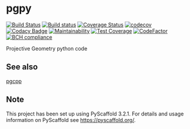 pgpy
====

[![Build Status](https://travis-ci.org/luk036/pgpy.svg?branch=master)](https://travis-ci.org/luk036/pgpy)
[![Build status](https://ci.appveyor.com/api/projects/status/sci78yi73pcltmv5?svg=true)](https://ci.appveyor.com/project/luk036/pgpy)
[![Coverage Status](https://coveralls.io/repos/github/luk036/pgpy/badge.svg?branch=master)](https://coveralls.io/github/luk036/pgpy?branch=master)
[![codecov](https://codecov.io/gh/luk036/pgpy/branch/master/graph/badge.svg)](https://codecov.io/gh/luk036/pgpy)
[![Codacy Badge](https://api.codacy.com/project/badge/Grade/5473305e342d4c828edaf22be1ad1351)](https://app.codacy.com/app/luk036/pgpy?utm_source=github.com&utm_medium=referral&utm_content=luk036/pgpy&utm_campaign=badger)
[![Maintainability](https://api.codeclimate.com/v1/badges/2efdab310f378252a9eb/maintainability)](https://codeclimate.com/github/luk036/pgpy/maintainability)
[![Test Coverage](https://api.codeclimate.com/v1/badges/2efdab310f378252a9eb/test_coverage)](https://codeclimate.com/github/luk036/pgpy/test_coverage)
[![CodeFactor](https://www.codefactor.io/repository/github/luk036/pgpy/badge)](https://www.codefactor.io/repository/github/luk036/pgpy)
[![BCH compliance](https://bettercodehub.com/edge/badge/luk036/pgpy?branch=master)](https://bettercodehub.com/)

Projective Geometry python code

See also
--------

[pgcpp](https://github.com/luk036/pgcpp)

Note
----

This project has been set up using PyScaffold 3.2.1. For details and usage
information on PyScaffold see <https://pyscaffold.org/>.

